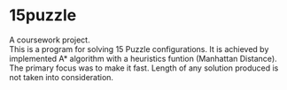 # 15puzzle
A coursework project. </br>
This is a program for solving 15 Puzzle configurations. It is achieved by implemented A* algorithm with a heuristics funtion (Manhattan Distance). </br>
The primary focus was to make it fast. Length of any solution produced is not taken into consideration.
